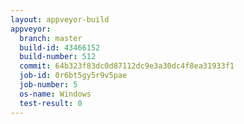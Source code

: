 ```yaml
---
layout: appveyor-build
appveyor:
  branch: master
  build-id: 43466152
  build-number: 512
  commit: 64b323f83dc0d87112dc9e3a30dc4f8ea31933f1
  job-id: 0r6bt5gy5r9v5pae
  job-number: 5
  os-name: Windows
  test-result: 0
---
```

